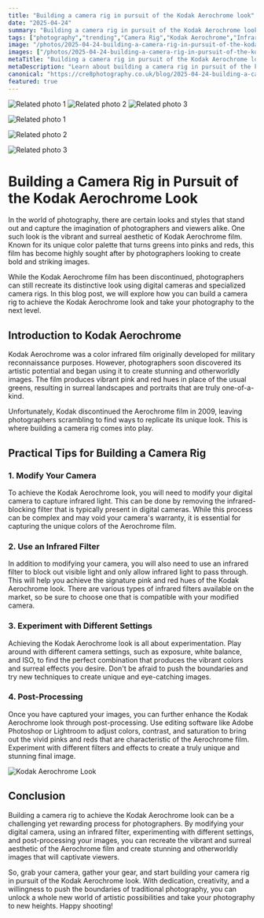 ```yaml
---
title: "Building a camera rig in pursuit of the Kodak Aerochrome look"
date: "2025-04-24"
summary: "Building a camera rig in pursuit of the Kodak Aerochrome look - A trending topic in photography."
tags: ["photography","trending","Camera Rig","Kodak Aerochrome","Infrared Film","Digital Camera","Photography","Post-Processing","Experimentation","Surreal Aesthetic","Color Palette","Artistic Potential"]
image: "/photos/2025-04-24-building-a-camera-rig-in-pursuit-of-the-kodak-aerochrome-look-1.jpg"
images: ["/photos/2025-04-24-building-a-camera-rig-in-pursuit-of-the-kodak-aerochrome-look-1.jpg","/photos/2025-04-24-building-a-camera-rig-in-pursuit-of-the-kodak-aerochrome-look-2.jpg","/photos/2025-04-24-building-a-camera-rig-in-pursuit-of-the-kodak-aerochrome-look-3.jpg"]
metaTitle: "Building a camera rig in pursuit of the Kodak Aerochrome look | cre8 Photography"
metaDescription: "Learn about building a camera rig in pursuit of the kodak aerochrome look in photography with practical tips and insights."
canonical: "https://cre8photography.co.uk/blog/2025-04-24-building-a-camera-rig-in-pursuit-of-the-kodak-aerochrome-look"
featured: true
---
```


<!-- Gallery as HTML -->

<div class="grid grid-cols-1 sm:grid-cols-2 md:grid-cols-3 gap-4">
  <img src="/photos/2025-04-24-building-a-camera-rig-in-pursuit-of-the-kodak-aerochrome-look-1.jpg" alt="Related photo 1" class="w-full rounded-lg" />
<img src="/photos/2025-04-24-building-a-camera-rig-in-pursuit-of-the-kodak-aerochrome-look-2.jpg" alt="Related photo 2" class="w-full rounded-lg" />
<img src="/photos/2025-04-24-building-a-camera-rig-in-pursuit-of-the-kodak-aerochrome-look-3.jpg" alt="Related photo 3" class="w-full rounded-lg" />
</div>


<!-- Gallery as Markdown -->
![Related photo 1](/photos/2025-04-24-building-a-camera-rig-in-pursuit-of-the-kodak-aerochrome-look-1.jpg)


![Related photo 2](/photos/2025-04-24-building-a-camera-rig-in-pursuit-of-the-kodak-aerochrome-look-2.jpg)


![Related photo 3](/photos/2025-04-24-building-a-camera-rig-in-pursuit-of-the-kodak-aerochrome-look-3.jpg)



# Building a Camera Rig in Pursuit of the Kodak Aerochrome Look

In the world of photography, there are certain looks and styles that stand out and capture the imagination of photographers and viewers alike. One such look is the vibrant and surreal aesthetic of Kodak Aerochrome film. Known for its unique color palette that turns greens into pinks and reds, this film has become highly sought after by photographers looking to create bold and striking images.

While the Kodak Aerochrome film has been discontinued, photographers can still recreate its distinctive look using digital cameras and specialized camera rigs. In this blog post, we will explore how you can build a camera rig to achieve the Kodak Aerochrome look and take your photography to the next level.

## Introduction to Kodak Aerochrome

Kodak Aerochrome was a color infrared film originally developed for military reconnaissance purposes. However, photographers soon discovered its artistic potential and began using it to create stunning and otherworldly images. The film produces vibrant pink and red hues in place of the usual greens, resulting in surreal landscapes and portraits that are truly one-of-a-kind.

Unfortunately, Kodak discontinued the Aerochrome film in 2009, leaving photographers scrambling to find ways to replicate its unique look. This is where building a camera rig comes into play.

## Practical Tips for Building a Camera Rig

### 1. Modify Your Camera

To achieve the Kodak Aerochrome look, you will need to modify your digital camera to capture infrared light. This can be done by removing the infrared-blocking filter that is typically present in digital cameras. While this process can be complex and may void your camera's warranty, it is essential for capturing the unique colors of the Aerochrome film.

### 2. Use an Infrared Filter

In addition to modifying your camera, you will also need to use an infrared filter to block out visible light and only allow infrared light to pass through. This will help you achieve the signature pink and red hues of the Kodak Aerochrome look. There are various types of infrared filters available on the market, so be sure to choose one that is compatible with your modified camera.

### 3. Experiment with Different Settings

Achieving the Kodak Aerochrome look is all about experimentation. Play around with different camera settings, such as exposure, white balance, and ISO, to find the perfect combination that produces the vibrant colors and surreal effects you desire. Don't be afraid to push the boundaries and try new techniques to create unique and eye-catching images.

### 4. Post-Processing

Once you have captured your images, you can further enhance the Kodak Aerochrome look through post-processing. Use editing software like Adobe Photoshop or Lightroom to adjust colors, contrast, and saturation to bring out the vivid pinks and reds that are characteristic of the Aerochrome film. Experiment with different filters and effects to create a truly unique and stunning final image.

![Kodak Aerochrome Look](/path/to/image)

## Conclusion

Building a camera rig to achieve the Kodak Aerochrome look can be a challenging yet rewarding process for photographers. By modifying your digital camera, using an infrared filter, experimenting with different settings, and post-processing your images, you can recreate the vibrant and surreal aesthetic of the Aerochrome film and create stunning and otherworldly images that will captivate viewers.

So, grab your camera, gather your gear, and start building your camera rig in pursuit of the Kodak Aerochrome look. With dedication, creativity, and a willingness to push the boundaries of traditional photography, you can unlock a whole new world of artistic possibilities and take your photography to new heights. Happy shooting!

